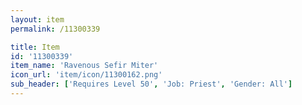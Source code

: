 ```yaml
---
layout: item
permalink: /11300339

title: Item
id: '11300339'
item_name: 'Ravenous Sefir Miter'
icon_url: 'item/icon/11300162.png'
sub_header: ['Requires Level 50', 'Job: Priest', 'Gender: All']
---
```


